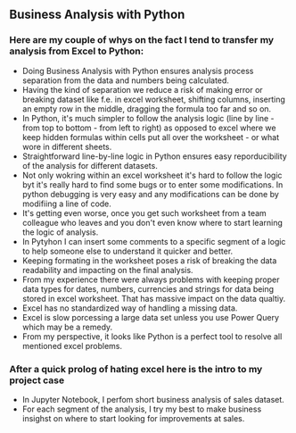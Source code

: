 <h2>Business Analysis with Python</h2>
<h3>Here are my couple of whys on the fact I tend to transfer my analysis from Excel to Python:</h3>
<ul>
  <li>Doing Business Analysis with Python ensures analysis process separation from the data and numbers being calculated.</li>
  <li>Having the kind of separation we reduce a risk of making error or breaking dataset like f.e. in excel worksheet, shifting columns, inserting an empty row in the middle, dragging the formula too far and so on.</li>
  <li>In Python, it's much simpler to follow the analysis logic (line by line - from top to bottom - from left to right) as opposed to excel where we keep hidden formulas within cells put all over the worksheet - or what wore in different sheets.</li>
  <li>Straightforward line-by-line logic in Python ensures easy reporducibility of the analysis for different datasets.</li>
  <li>Not only wokring within an excel worksheet it's hard to follow the logic byt it's really hard to find some bugs or to enter some modifications. In python debugging is very easy and any modifications can be done by modifiing a line of code.</li>
  <li>It's getting even worse, once you get such worksheet from a team colleague who leaves and you don't even know where to start learning the logic of analysis.</li>
  <li>In Pytyhon I can insert some comments to a specific segment of a logic to help someone else to understand it quicker and better.</li>
  <li>Keeping formating in the worksheet poses a risk of breaking the data readability and impacting on the final analysis.</li>
  <li>From my experience there were always problems with keeping proper data types for dates, numbers, currencies and strings for data being stored in excel worksheet. That has massive impact on the data qualtiy.</li>
  <li>Excel has no standardized way of handling a missing data.</li>
  <li>Excel is slow porcessing a large data set unless you use Power Query which may be a remedy.</li>
  <li>From my perspective, it looks like Python is a perfect tool to resolve all mentioned excel problems.</li>
</ul>
<h3>After a quick prolog of hating excel here is the intro to my project case</h3>
<ul>
  <li>In Jupyter Notebook, I perfom short business analysis of sales dataset.</li>
  <li>For each segment of the analysis, I try my best to make business insighst on where to start looking for improvements at sales.</li>
<ul>
